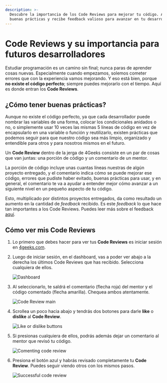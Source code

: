 ```yaml
---
description: >-
  Descubre la importancia de los Code Reviews para mejorar tu código. Aprende
  buenas prácticas y recibe feedback valioso para avanzar en tu desarrollo.
---
```

# Code Reviews y su importancia para futuros desarrolladores

Estudiar programación es un camino sin final; nunca paras de aprender cosas nuevas. Especialmente cuando empezamos, solemos cometer errores que con la experiencia vamos mejorando. Y eso está bien, porque **no existe el código perfecto**; siempre puedes mejorarlo con el tiempo. Aquí es donde entran los **Code Reviews**.

## ¿Cómo tener buenas prácticas?

Aunque no existe el código perfecto, ya que cada desarrollador puede nombrar las variables de una forma, colocar los condicionales anidados o no, o simplemente usar 10 veces las mismas 5 líneas de código en vez de encapsularlo en una variable o función y reutilizarlo, existen prácticas que podemos seguir para que nuestro código sea más limpio, organizado y entendible para otros y para nosotros mismos en el futuro.

Un **Code Review** dentro de la jerga de 4Geeks consiste en un par de cosas que van juntas: una porción de código y un comentario de un mentor.

La porción de código incluye unas cuantas líneas nuestras de algún proyecto entregado, y el comentario indica cómo se puede mejorar ese código, errores que pudiste haber evitado, buenas prácticas para usar, y en general, el comentario te va a ayudar a entender mejor cómo avanzar a un siguiente nivel en un pequeño aspecto de tu código.

Esto, multiplicado por distintos proyectos entregados, da como resultado un aumento en la cantidad de *feedback* recibido. Es este *feedback* lo que hace tan importantes a los Code Reviews. Puedes leer más sobre el feedback [aquí](https://4geeks.com/mastering-technical-knowledge#feedback-quality-and-frequency).

## Cómo ver mis Code Reviews

1. Lo primero que debes hacer para ver tus **Code Reviews** es iniciar sesión en [4geeks.com](https://4geeks.com/login).
2. Luego de iniciar sesión, en el dashboard, vas a poder ver abajo a la derecha los últimos Code Reviews que has recibido. Selecciona cualquiera de ellos.

   ![Dashboard](https://github.com/breatheco-de/content/assets/107764250/baacffe8-666a-4ee7-b2d9-53b6507e07bf)

3. Al seleccionarlo, te saldrá el comentario (flecha roja) del mentor y el código comentado (flecha amarilla). Chequea ambos atentamente.

   ![Code Review main](https://github.com/breatheco-de/content/assets/107764250/da946258-27b8-4dfc-a878-299262f0ce5c)

4. Scrollea un poco hacia abajo y tendrás dos botones para darle **like** o **dislike** al **Code Review**.

   ![Like or dislike buttons](https://github.com/breatheco-de/content/assets/107764250/02853657-27f2-46f7-a627-6bf64ac27aed)

5. Si presionas cualquiera de ellos, podrás además dejar un comentario al mentor que revisó tu código.

   ![Comenting code review](https://github.com/breatheco-de/content/assets/107764250/14faf88d-84a2-414e-ac30-e1488c0b5502)

6. Presiona el botón azul y habrás revisado completamente tu **Code Review**. Puedes seguir viendo otros con los mismos pasos.

   ![Successful code review](https://github.com/breatheco-de/content/assets/107764250/b9845eae-c82b-43f5-aaf9-c9c0fcdbb24d)
